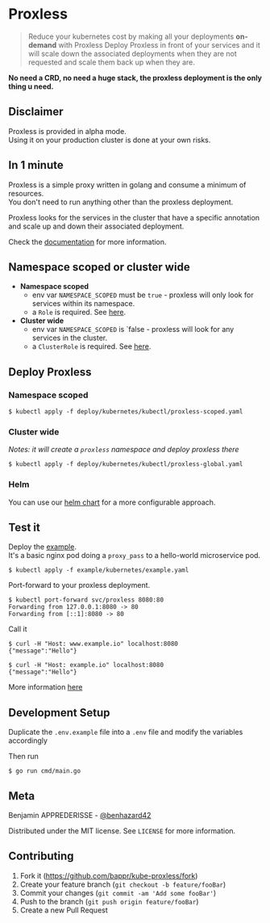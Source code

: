 # Proxless

> Reduce your kubernetes cost by making all your deployments **on-demand** with Proxless
> Deploy Proxless in front of your services and it will scale down the associated deployments when they are not requested and scale them back up when they are.

**No need a CRD, no need a huge stack, the proxless deployment is the only thing u need.**

## Disclaimer

Proxless is provided in alpha mode.  
Using it on your production cluster is done at your own risks.

## In 1 minute

Proxless is a simple proxy written in golang and consume a minimum of resources.  
You don't need to run anything other than the proxless deployment.

Proxless looks for the services in the cluster that have a specific annotation and scale up and down their associated deployment. 

Check the [documentation](docs) for more information.

## Namespace scoped or cluster wide
 
- **Namespace scoped**
    - env var `NAMESPACE_SCOPED` must be `true` - proxless will only look for services within its namespace.
    - a `Role` is required.  See [here](deploy/kubernetes/helm/templates/role.yaml).
- **Cluster wide**
    - env var `NAMESPACE_SCOPED` is `false - proxless will look for any services in the cluster.
    - a `ClusterRole` is required. See [here](deploy/kubernetes/helm/templates/clusterrole.yaml).

## Deploy Proxless

### Namespace scoped

```shell script
$ kubectl apply -f deploy/kubernetes/kubectl/proxless-scoped.yaml
```

### Cluster wide

_Notes: it will create a `proxless` namespace and deploy proxless there_

```shell script
$ kubectl apply -f deploy/kubernetes/kubectl/proxless-global.yaml
```

### Helm

You can use our [helm chart](deploy/kubernetes/helm/README.md) for a more configurable approach.

## Test it

Deploy the [example](example/kubernetes/example.yaml).  
It's a basic nginx pod doing a `proxy_pass` to a hello-world microservice pod.

```shell script
$ kubectl apply -f example/kubernetes/example.yaml
```

Port-forward to your proxless deployment.

```shell script
$ kubectl port-forward svc/proxless 8080:80
Forwarding from 127.0.0.1:8080 -> 80
Forwarding from [::1]:8080 -> 80
```

Call it

```shell script
$ curl -H "Host: www.example.io" localhost:8080
{"message":"Hello"}

$ curl -H "Host: example.io" localhost:8080
{"message":"Hello"}
```

More information [here](example/kubernetes/README.md)

## Development Setup

Duplicate the `.env.example` file into a `.env` file and modify the variables accordingly

Then run

```shell script
$ go run cmd/main.go
```

## Meta

Benjamin APPREDERISSE - [@benhazard42](https://twitter.com/benhazard42)

Distributed under the MIT license. See ``LICENSE`` for more information.

## Contributing

1. Fork it (<https://github.com/bappr/kube-proxless/fork>)
2. Create your feature branch (`git checkout -b feature/fooBar`)
3. Commit your changes (`git commit -am 'Add some fooBar'`)
4. Push to the branch (`git push origin feature/fooBar`)
5. Create a new Pull Request

